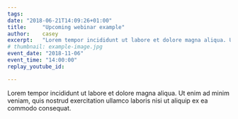 ```yaml
---
tags:
date: "2018-06-21T14:09:26+01:00"
title:     "Upcoming webinar example"
author:    casey
excerpt:   "Lorem tempor incididunt ut labore et dolore magna aliqua. Ut enim ad minim veniam, quis nostrud exercitation ullamco laboris nisi ut aliquip ex ea commodo consequat."
# thumbnail: example-image.jpg
event_date: "2018-11-06"
event_time: "14:00:00"
replay_youtube_id:

---
```


Lorem tempor incididunt ut labore et dolore magna aliqua. Ut enim ad minim veniam, quis nostrud exercitation ullamco laboris nisi ut aliquip ex ea commodo consequat.
